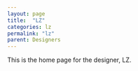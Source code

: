 ```yaml
---
layout: page
title:  "LZ"
categories: lz
permalink: "lz"
parent: Designers
---
```

This is the home page for the designer, LZ.
